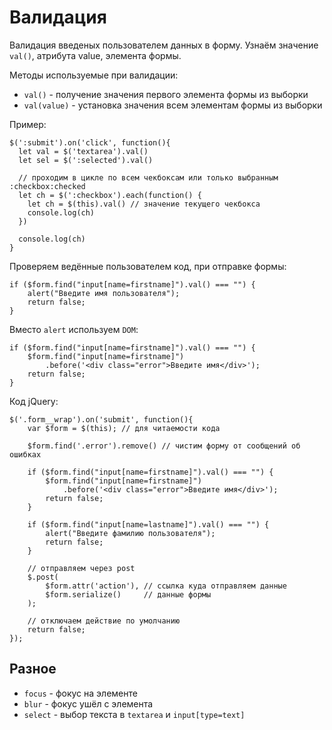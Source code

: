 # Валидация
Валидация введеных пользователем данных в форму. Узнаём значение `val()`, атрибута value, элемента формы.

Методы используемые при валидации:
- `val()` - получение значения первого элемента формы из выборки
- `val(value)` - установка значения всем элементам формы из выборки

Пример:

    $(':submit').on('click', function(){
      let val = $('textarea').val()
      let sel = $(':selected').val()

      // проходим в цикле по всем чекбоксам или только выбранным :checkbox:checked
      let ch = $(':checkbox').each(function() {
        let ch = $(this).val() // значение текущего чекбокса
        console.log(ch)
      })

      console.log(ch)
    }

Проверяем ведённые пользователем код, при отправке формы:

    if ($form.find("input[name=firstname]").val() === "") {
        alert("Введите имя пользователя");
        return false;
    }

Вместо `alert` используем `DOM`:

    if ($form.find("input[name=firstname]").val() === "") {
        $form.find("input[name=firstname]")
            .before('<div class="error">Введите имя</div>');
        return false;
    }

Код jQuery:

    $('.form__wrap').on('submit', function(){
        var $form = $(this); // для читаемости кода

        $form.find('.error').remove() // чистим форму от сообщений об ошибках

        if ($form.find("input[name=firstname]").val() === "") {
            $form.find("input[name=firstname]")
                .before('<div class="error">Введите имя</div>');
            return false;
        }

        if ($form.find("input[name=lastname]").val() === "") {
            alert("Введите фамилию пользователя");
            return false;
        }

        // отправляем через post
        $.post(
            $form.attr('action'), // ссылка куда отправляем данные
            $form.serialize()     // данные формы
        );

        // отключаем действие по умолчанию
        return false;
    });

## Разное
- `focus` - фокус на элементе
- `blur` - фокус ушёл с элемента
- `select` - выбор текста в `textarea` и `input[type=text]`
